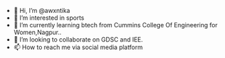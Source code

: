 - 👋 Hi, I’m @awxntika
- 👀 I’m interested in sports
- 🌱 I’m currently learning btech from Cummins College Of Engineering for Women,Nagpur..
- 💞️ I’m looking to collaborate on GDSC and IEE.
- 📫 How to reach me via social media platform

<!---
awxntika/awxntika is a ✨ special ✨ repository because its `README.md` (this file) appears on your GitHub profile.
You can click the Preview link to take a look at your changes.
--->

